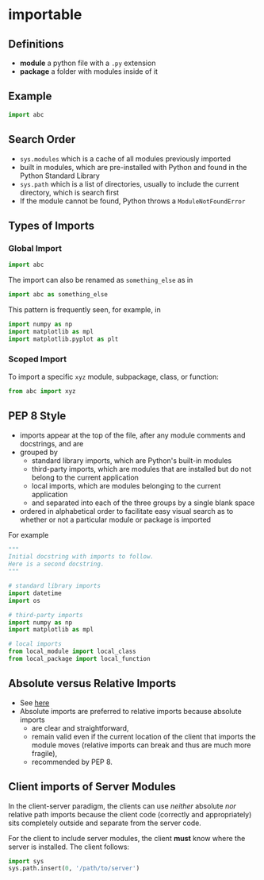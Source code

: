 # importable

## Definitions

* **module** a python file with a `.py` extension
* **package** a folder with modules inside of it

## Example

```python
import abc
```

## Search Order

* `sys.modules` which is a cache of all modules previously imported
* built in modules, which are pre-installed with Python and found in the Python Standard Library
* `sys.path` which is a list of directories, usually to include the current directory, which is search first
* If the module cannot be found, Python throws a `ModuleNotFoundError`

## Types of Imports

### Global Import

```python
import abc
```

The import can also be renamed as `something_else` as in

```python
import abc as something_else
```

This pattern is frequently seen, for example, in

```python
import numpy as np
import matplotlib as mpl
import matplotlib.pyplot as plt
```

### Scoped Import

To import a specific `xyz` module, subpackage, class, or function:

```python
from abc import xyz
```


## PEP 8 Style

* imports appear at the top of the file, after any module comments and docstrings, and are 
* grouped by 
  * standard library imports, which are Python's built-in modules
  * third-party imports, which are modules that are installed but do not belong to the current application
  * local imports, which are modules belonging to the current application
  * and separated into each  of the three groups by a single blank space
* ordered in alphabetical order to facilitate easy visual search as to whether or not a particular module or package is imported

For example
```python
"""
Initial docstring with imports to follow.
Here is a second docstring.
"""

# standard library imports
import datetime
import os

# third-party imports
import numpy as np
import matplotlib as mpl

# local imports
from local_module import local_class
from local_package import local_function
```

## Absolute versus Relative Imports

* See [here](https://realpython.com/absolute-vs-relative-python-imports/)
* Absolute imports are preferred to relative imports because absolute imports
  * are clear and straightforward, 
  * remain valid even if the current location of the client that imports the module moves (relative imports can break and thus are much more fragile), 
  * recommended by PEP 8.

## Client imports of Server Modules

In the client-server paradigm, the clients can use *neither* absolute *nor* relative path imports because the client code (correctly and appropriately) sits completely outside and separate from the server code.  

For the client to include server modules, the client **must** know where the server is installed.  The client follows:

```python
import sys
sys.path.insert(0, '/path/to/server')
```
